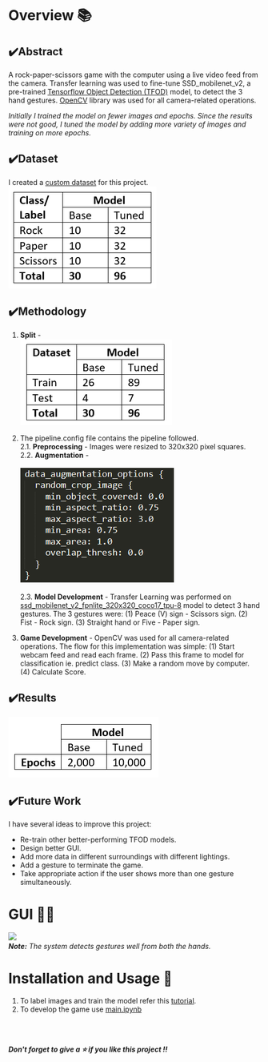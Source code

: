 # Overview 📚
## ✔️Abstract
A rock-paper-scissors game with the computer using a live video feed from the camera. Transfer learning was used to fine-tune SSD_mobilenet_v2, a pre-trained [Tensorflow Object Detection (TFOD)](https://github.com/tensorflow/models/tree/master/research/object_detection) model, to detect the 3 hand gestures. 
[OpenCV](https://opencv.org/) library was used for all camera-related operations.

*Initially I trained the model on fewer images and epochs. Since the results were not good, I tuned the model by adding more variety of images and training on more epochs.*
## ✔️Dataset
I created a [custom dataset](https://github.com/AparGarg99/RPSGame/tree/master/Dataset) for this project. <br>
![](https://github.com/AparGarg99/RPSGame/blob/master/images/dataset.PNG)

## ✔️Methodology
1. **Split** - <br>
![](https://github.com/AparGarg99/RPSGame/blob/master/images/split.PNG) <br>
2. The pipeline.config file contains the pipeline followed.<br>
    2.1. **Preprocessing** - Images were resized to 320x320 pixel squares.<br>
    2.2. **Augmentation** - <br><br>
    ![](https://github.com/AparGarg99/RPSGame/blob/master/images/augment.PNG) <br><br>
    2.3. **Model Development** - Transfer Learning was performed on [ssd_mobilenet_v2_fpnlite_320x320_coco17_tpu-8](https://github.com/tensorflow/models/blob/master/research/object_detection/g3doc/tf2_detection_zoo.md) model to detect 3 hand gestures. The 3 gestures were: (1) Peace (V) sign - Scissors sign. (2) Fist - Rock sign. (3) Straight hand or Five - Paper sign. <br>

3. **Game Development** - OpenCV was used for all camera-related operations. The flow for this implementation was simple: (1) Start webcam feed and read each frame. (2) Pass this frame to model for classification ie. predict class. (3) Make a random move by computer. (4) Calculate Score.

## ✔️Results
![](https://github.com/AparGarg99/RPSGame/blob/master/images/epochs.PNG)<br>


## ✔️Future Work
I have several ideas to improve this project:
* Re-train other better-performing TFOD models.
* Design better GUI.
* Add more data in different surroundings with different lightings.
* Add a gesture to terminate the game.
* Take appropriate action if the user shows more than one gesture simultaneously.


# GUI 👨‍💻
![](https://github.com/AparGarg99/RPSGame/blob/master/images/final2.gif)<br>
***Note:*** *The system detects gestures well from both the hands.*

# Installation and Usage 🔌
1. To label images and train the model refer this [tutorial](https://github.com/AparGarg99/Tutorials/tree/master/TFOD).
2. To develop the game use [main.ipynb](https://github.com/AparGarg99/RPSGame/blob/master/main.ipynb)

<br>
<br>

***Don't forget to give a ⭐ if you like this project !!***
